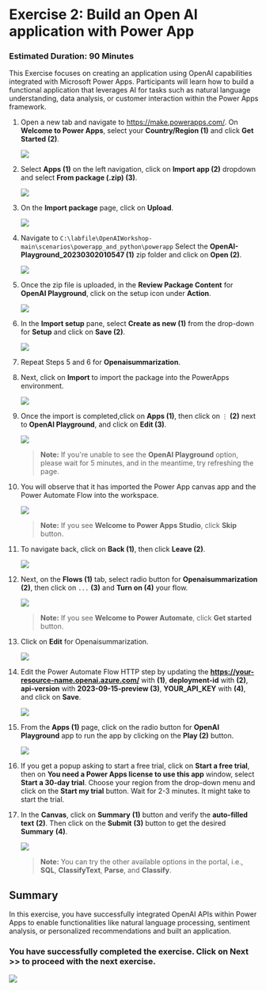 # Exercise 2: Build an Open AI application with Power App 

### Estimated Duration: 90 Minutes

This Exercise focuses on creating an application using OpenAI capabilities integrated with Microsoft Power Apps. Participants will learn how to build a functional application that leverages AI for tasks such as natural language understanding, data analysis, or customer interaction within the Power Apps framework.

1. Open a new tab and navigate to https://make.powerapps.com/. On **Welcome to Power Apps**, select your **Country/Region (1)** and click **Get Started (2)**. 

   ![](./images/welcome-1.png)
    
2. Select **Apps (1)** on the left navigation, click on **Import app (2)** dropdown and select **From package (.zip) (3)**. 

    ![](./images/E2S2.png)

3. On the **Import package** page, click on **Upload**.

    ![](./images/E2S3.png)

4. Navigate to `C:\labfile\OpenAIWorkshop-main\scenarios\powerapp_and_python\powerapp` Select the **OpenAI-Playground_20230302010547 (1)** zip folder and click on **Open (2)**.

     ![](./images/openai-play.png)

5. Once the zip file is uploaded, in the **Review Package Content** for **OpenAI Playground**, click on the setup icon under **Action**.

     ![](./images/E2S5.png)

6. In the **Import setup** pane, select **Create as new (1)** from the drop-down for **Setup** and click on **Save (2)**.

      ![](./images/import-setup-1.png)

7. Repeat Steps 5 and 6 for **Openaisummarization**.

8. Next, click on **Import** to import the package into the PowerApps environment.

   ![](./images/E2S8.png)

9. Once the import is completed,click on **Apps (1)**, then click on `⋮` **(2)** next to **OpenAI Playground**, and click on **Edit (3)**.

   ![](./images/E2S9.png) 

   >**Note:** If you're unable to see the **OpenAI Playground** option, please wait for 5 minutes, and in the meantime, try refreshing the page.

11. You will observe that it has imported the Power App canvas app and the Power Automate Flow into the workspace.

      ![](./images/E2S10.png)

    >**Note:** If you see **Welcome to Power Apps Studio**, click **Skip** button.

12. To navigate back, click on **Back (1)**, then click **Leave (2)**.

      ![](./images/E2S11.png)

13. Next, on the **Flows (1)** tab, select radio button  for **Openaisummarization (2)**, then click on `...` **(3)** and **Turn on (4)** your flow.

      ![](./images/E2S12.png)

      >**Note:** If you see **Welcome to Power Automate**, click **Get started** button.

14. Click on **Edit** for Openaisummarization.

      ![](./images/E2S13.png)

15. Edit the Power Automate Flow HTTP step by updating the **https://your-resource-name.openai.azure.com/** with **<inject key="OpenAIEndpoint" enableCopy="true"/> (1)**, **deployment-id** with **<inject key="openaimodulename" enableCopy="true"/> (2)**, **api-version** with **2023-09-15-preview (3)**, **YOUR_API_KEY** with **<inject key="OpenAIKey" enableCopy="true"/> (4)**, and click on **Save**.

      ![](./images/E2S14.png)
   
16. From the **Apps (1)** page, click on the radio button for **OpenAI Playground** app to run the app by clicking on the **Play (2)** button.

     ![](./images/canves-play.png)

17. If you get a popup asking to start a free trial, click on **Start a free trial**, then on **You need a Power Apps license to use this app** window, select **Start a 30-day trial**. Choose your region from the drop-down menu and click on the **Start my trial** button. Wait for 2-3 minutes. It might take to start the trial.
    
18. In the **Canvas**, click on **Summary** **(1)** button and verify the **auto-filled text** **(2)**. Then click on the **Submit** **(3)** button to get the desired **Summary** **(4)**.

     ![](./images/E2S17.png)

    > **Note:** You can try the other available options in the portal, i.e., **SQL**, **ClassifyText**, **Parse**, and **Classify**.

## Summary

In this exercise, you have successfully integrated OpenAI APIs within Power Apps to enable functionalities like natural language processing, sentiment analysis, or personalized recommendations and built an application.

### You have successfully completed the exercise. Click on **Next >>** to proceed with the next exercise.

![](./images/next-page.png)
